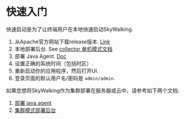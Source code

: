 # 快速入门
快速启动是为了让终端用户在本地快速启动SkyWalking.

1. 从Apache官方网站下载release版本. [Link](http://skywalking.apache.org/downloads/)
1. 本地部署后台. See [collector 单机模式文档](Deploy-backend-in-standalone-mode-CN.md)
1. 部署 Java Agent. [Doc](Deploy-skywalking-agent-CN.md)
1. 设置正确的系统时间（包括时区）.
1. 重新启动你的应用程序，然后打开UI.
1. 登录页面的默认用户名/密码是 `admin/admin`.

如果您想将SkyWalking作为集群部署在服务器或云中，请参考如下两个文档:
1. [部署 java agent](Deploy-skywalking-agent-CN.md)
1. [集群模式部署后台](Deploy-backend-in-cluster-mode-CN.md)







